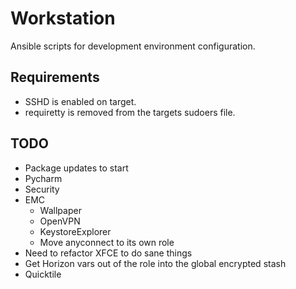 Workstation
===========

Ansible scripts for development environment configuration.

## Requirements
* SSHD is enabled on target.
* requiretty is removed from the targets sudoers file.

## TODO
* Package updates to start
* Pycharm
* Security
* EMC
  * Wallpaper
  * OpenVPN
  * KeystoreExplorer
  * Move anyconnect to its own role
* Need to refactor XFCE to do sane things
* Get Horizon vars out of the role into the global encrypted stash
* Quicktile
